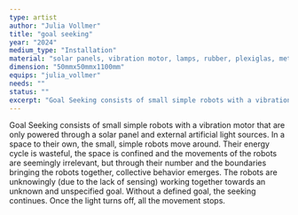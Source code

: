 ```yaml
---
type: artist
author: "Julia Vollmer"
title: "goal seeking"
year: "2024"
medium_type: "Installation"
material: "solar panels, vibration motor, lamps, rubber, plexiglas, metal"
dimension: "50mmx50mmx1100mm"
equips: "julia_vollmer"
needs: ""
status: ""
excerpt: "Goal Seeking consists of small simple robots with a vibration motor that are only powered through a solar panel and external artificial light sources. In a space to their own, the small, simple robots move around. Their energy cycle is wasteful, the space is confined and the movements of the robots are seemingly irrelevant, but through their number and the boundaries bringing the robots together, collective behavior emerges..."
---
```

Goal Seeking consists of small simple robots with a vibration motor that are only powered through a solar panel and external artificial light sources. In a space to their own, the small, simple robots move around. Their energy cycle is wasteful, the space is confined and the movements of the robots are seemingly irrelevant, but through their number and the boundaries bringing the robots together, collective behavior emerges. The robots are unknowingly (due to the lack of sensing) working together towards an unknown and unspecified goal. Without a defined goal, the seeking continues. Once the light turns off, all the movement stops.
